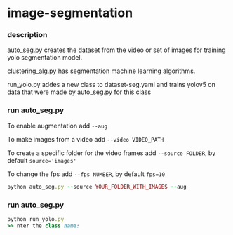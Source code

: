 # image-segmentation

### description
auto_seg.py creates the dataset from the video or set of images for training yolo segmentation model.

clustering_alg.py has segmentation machine learning algorithms. 

run_yolo.py addes a new class to dataset-seg.yaml and trains yolov5 on data that were made by auto_seg.py for this class

### run auto_seg.py
To enable augmentation add ```--aug```

To make images from a video add ```--video VIDEO_PATH```

To create a specific folder for the video frames add ```--source FOLDER```, by default ```source='images'```

To change the fps add ```--fps NUMBER```, by default ```fps=10```

```ruby
python auto_seg.py --source YOUR_FOLDER_WITH_IMAGES --aug
```
### run auto_seg.py

```ruby
python run_yolo.py
>> nter the class name: 
```
